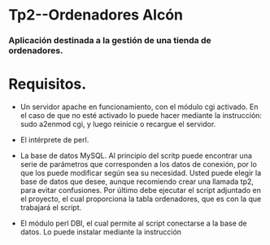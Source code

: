 # Tp2--Ordenadores Alcón 
### Aplicación destinada a la gestión de una tienda de ordenadores.

# Requisitos.

* Un servidor apache en funcionamiento, con el módulo cgi activado. En el caso de que no esté activado lo puede hacer mediante la instrucción: sudo a2enmod cgi, y luego reinicie o recargue el servidor.

* El intérprete de perl. 

* La base de datos MySQL. Al principio del scritp puede encontrar una serie de parámetros que corresponden a los datos de conexión, por lo que los puede modificar según sea su necesidad. Usted puede elegir la base de datos que desee, aunque recomiendo crear una llamada tp2, para evitar confusiones. Por último debe ejecutar el script adjuntado en el proyecto, el cual proporciona la tabla ordenadores, que es con la que trabajará el script.

* El módulo perl DBI, el cual permite al script conectarse a la base de datos. Lo puede instalar mediante la instrucción
